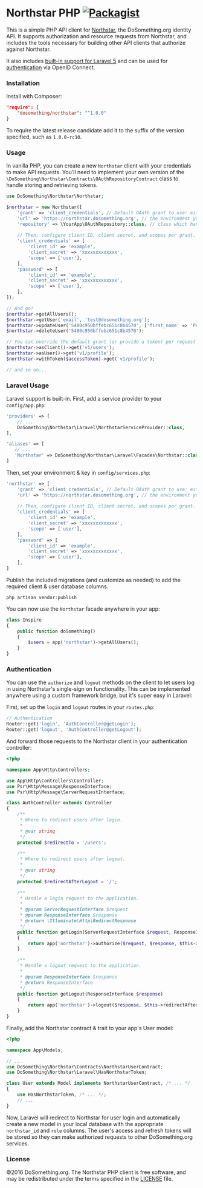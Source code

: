 # Northstar PHP [![Packagist](https://img.shields.io/packagist/v/dosomething/northstar.svg)](https://packagist.org/packages/dosomething/northstar)
This is a simple PHP API client for [Northstar](https://www.github.com/dosomething/northstar), the DoSomething.org
identity API. It supports authorization and resource requests from Northstar, and includes the tools necessary for
building other API clients that authorize against Northstar.

It also includes [built-in support for Laravel 5](https://github.com/DoSomething/northstar-php#laravel-usage) and can
be used for [authentication](#authentication) via OpenID Connect.

### Installation
Install with Composer:
```json
"require": {
    "dosomething/northstar": "^1.0.0"
}
```

To require the latest release candidate add it to the suffix of the version specified, such as `1.0.0-rc10`.

### Usage
In vanilla PHP, you can create a new `Northstar` client with your credentials to make API requests. You'll need
to implement your own version of the `\DoSomething\Northstar\Contracts\OAuthRepositoryContract` class to handle storing
and retrieving tokens.

```php
use DoSomething\Northstar\Northstar;

$northstar = new Northstar([
    'grant' => 'client_credentials', // Default OAuth grant to use: either 'password' or 'client_credentials'
    'url' => 'https://northstar.dosomething.org', // the environment you want to connect to
    'repository' => \YourApp\OAuthRepository::class, // class which handles saving/retrieving tokens
    
    // Then, configure client ID, client secret, and scopes per grant.
    'client_credentials' => [
        'client_id' => 'example',
        'client_secret' => 'xxxxxxxxxxxxx',
        'scope' => ['user'],
    ],
    'password' => [
        'client_id' => 'example',
        'client_secret' => 'xxxxxxxxxxxxx',
        'scope' => ['user'],
    ],
]);

// And go!
$northstar->getAllUsers();
$northstar->getUser('email', 'test@dosomething.org');
$northstar->updateUser('5480c950bffebc651c8b4570', ['first_name' => 'Puppet']);
$northstar->deleteUser('5480c950bffebc651c8b4570');

// You can override the default grant (or provide a token) per request like so:
$northstar->asClient()->get('v1/users');
$northstar->asUser()->get('v1/profile');
$northstar->withToken($accessToken)->get('v1/profile');

// and so on...

```

### Laravel Usage
Laravel support is built-in. First, add a service provider to your `config/app.php`:

```php
'providers' => [
    // ...
    DoSomething\Northstar\Laravel\NorthstarServiceProvider::class,
],

'aliases' => [
   // ...
   'Northstar' => DoSomething\Northstar\Laravel\Facades\Northstar::class,
]
```

Then, set your environment & key in `config/services.php`:

```php
'northstar' => [
    'grant' => 'client_credentials', // Default OAuth grant to use: either 'password' or 'client_credentials'
    'url' => 'https://northstar.dosomething.org', // the environment you want to connect to
    
    // Then, configure client ID, client secret, and scopes per grant.
    'client_credentials' => [
        'client_id' => 'example',
        'client_secret' => 'xxxxxxxxxxxxx',
        'scope' => ['user'],
    ],
    'password' => [
        'client_id' => 'example',
        'client_secret' => 'xxxxxxxxxxxxx',
        'scope' => ['user'],
    ],
]
```

Publish the included migrations (and customize as needed) to add the required client & user database columns.

```
php artisan vendor:publish
```

You can now use the `Northstar` facade anywhere in your app:
```php
class Inspire
{
    public function doSomething()
    {
        $users = app('northstar')->getAllUsers();
    }
}
```

### Authentication
You can use the `authorize` and `logout` methods on the client to let users log in using Northstar's single-sign on
functionality. This can be implemented anywhere using a custom framework bridge, but it's super easy in Laravel:

First, set up the `login` and `logout` routes in your `routes.php`:

```php
// Authentication
Router::get('login', 'AuthController@getLogin');
Router::get('logout', 'AuthController@getLogout');
```

And forward those requests to the Northstar client in your authentication controller:

```php
<?php

namespace App\Http\Controllers;

use App\Http\Controllers\Controller;
use Psr\Http\Message\ResponseInterface;
use Psr\Http\Message\ServerRequestInterface;

class AuthController extends Controller
{
    /**
     * Where to redirect users after login.
     *
     * @var string
     */
    protected $redirectTo = '/users';

    /**
     * Where to redirect users after logout.
     *
     * @var string
     */
    protected $redirectAfterLogout = '/';

    /**
     * Handle a login request to the application.
     *
     * @param ServerRequestInterface $request
     * @param ResponseInterface $response
     * @return \Illuminate\Http\RedirectResponse
     */
    public function getLogin(ServerRequestInterface $request, ResponseInterface $response)
    {
        return app('northstar')->authorize($request, $response, $this->redirectTo);
    }

    /**
     * Handle a logout request to the application.
     *
     * @param ResponseInterface $response
     * @return ResponseInterface
     */
    public function getLogout(ResponseInterface $response)
    {
        return app('northstar')->logout($response, $this->redirectAfterLogout);
    }
}
```

Finally, add the Northstar contract & trait to your app's User model:
```php
<?php

namespace App\Models;

// ...
use DoSomething\Northstar\Contracts\NorthstarUserContract;
use DoSomething\Northstar\Laravel\HasNorthstarToken;

class User extends Model implements NorthstarUserContract, /* ... */
{
    use HasNorthstarToken, /* ... */;
    // ...
}

```

Now, Laravel will redirect to Northstar for user login and automatically create a new model in your local database
with the appropriate `northstar_id` and `role` columns. The user's access and refresh tokens will be stored so they
can make authorized requests to other DoSomething.org services.

### License
&copy;2016 DoSomething.org. The Northstar PHP client is free software, and may be redistributed under the terms
specified in the [LICENSE](https://github.com/DoSomething/northstar-php/blob/master/LICENSE) file.
